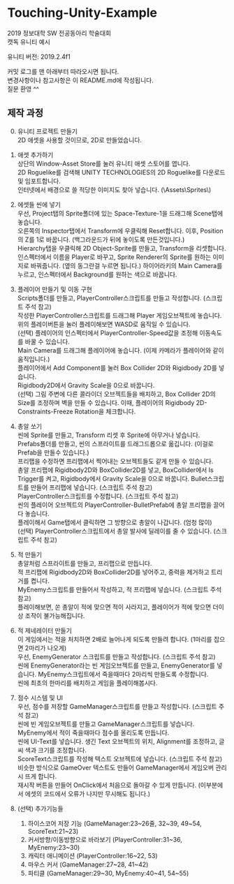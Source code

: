 # Touching-Unity-Example

2019 정보대학 SW 전공동아리 학술대회  
캣독 유니티 예시

유니티 버전: 2019.2.4f1

커밋 로그를 맨 아래부터 따라오시면 됩니다.  
변경사항이나 참고사항은 이 README.md에 작성됩니다.  
질문 환영 ^^

## 제작 과정

0. 유니티 프로젝트 만들기  
    2D 애셋을 사용할 것이므로, 2D로 만들었습니다.  

1. 애셋 추가하기  
    상단의 Window-Asset Store를 눌러 유니티 애셋 스토어를 엽니다.  
    2D Roguelike를 검색해 UNITY TECHNOLOGIES의 2D Roguelike를 다운로드 및 임포트합니다.  
    인터넷에서 배경으로 쓸 적당한 이미지도 찾아 넣습니다. (\Assets\Sprites\\)  

2. 에셋들 씬에 넣기  
    우선, Project탭의 Sprite폴더에 있는 Space-Texture-1을 드래그해 Scene탭에 놓습니다.  
    오른쪽의 Inspector탭에서 Transform에 우클릭해 Reset합니다. 이후, Position의 Z를 1로 바꿉니다. (백그라운드가 뒤에 놓이도록 만든것입니다.)  
    Hierarchy탭을 우클릭해 2D Object-Sprite를 만들고, Transform을 리셋합니다.  
    인스펙터에서 이름을 Player로 바꾸고, Sprite Renderer의 Sprite를 원하는 이미지로 바꿔줍니다. (옆의 동그란걸 누르면 됩니다.)
    하이어라키의 Main Camera를 누르고, 인스펙터에서 Background를 원하는 색으로 바꿉니다.  
    
3. 플레이어 만들기 및 이동 구현  
    Scripts폴더를 만들고, PlayerController스크립트를 만들고 작성합니다. (스크립트 주석 참고)  
    작성한 PlayerController스크립트를 드래그해 Player 게임오브젝트에 놓습니다.  
    위의 플레이버튼을 눌러 플레이해보면 WASD로 움직일 수 있습니다.  
    (선택) 플레이어의 인스펙터에서 PlayerController-Speed값을 조정해 이동속도를 바꿀 수 있습니다.  
    Main Camera를 드래그해 플레이어에 놓습니다. (이제 카메라가 플레이어와 같이 움직입니다.)  
    플레이어에서 Add Component를 눌러 Box Collider 2D와 Rigidbody 2D를 넣습니다.  
    Rigidbody2D에서 Gravity Scale을 0으로 바꿉니다.  
    (선택) 그림 주변에 다른 콜라이더 오브젝트들을 배치하고, Box Collider 2D의 Size를 조정하며 벽을 만들 수 있습니다. 이때, 플레이어의 Rigidbody 2D-Constraints-Freeze Rotation을 체크합니다.  

4. 총알 쏘기  
    씬에 Sprite를 만들고, Transform 리셋 후 Sprite에 아무거나 넣습니다.  
    Prefabs폴더를 만들고, 씬의 스프라이트를 드래그드롭으로 옮깁니다. (이걸로 Prefab을 만들수 있습니다.)  
    프리팹을 수정하면 프리팹에서 찍어내는 오브젝트들도 같게 만들 수 있습니다.  
    총알 프리팹에 Rigidbody2D와 BoxCollider2D를 넣고, BoxCollider에서 Is Trigger를 켜고, Rigidbody에서 Gravity Scale을 0으로 바꿉니다.
    Bullet스크립트를 만들어 프리팹에 넣습니다. (스크립트 주석 참고)  
    PlayerController스크립트를 수정합니다. (스크립트 주석 참고)  
    씬의 플레이어 오브젝트의 PlayerController-BulletPrefab에 총알 프리팹을 끌어다 놓습니다.  
    플레이해서 Game탭에서 클릭하면 그 방향으로 총알이 나갑니다. (엄청 많이)  
    (선택) PlayerController스크립트에서 총알 발사에 딜레이를 줄 수 있습니다. (스크립트 주석 참고)

5. 적 만들기  
    총알처럼 스프라이트를 만들고, 프리팹으로 만듭니다.  
    적 프리팹에 Rigidbody2D와 BoxCollider2D를 넣어주고, 중력을 제거하고 트리거를 켭니다.  
    MyEnemy스크립트를 만들어서 작성하고, 적 프리팹에 넣습니다. (스크립트 주석 참고)  
    플레이해보면, 쏜 총알이 적에 맞으면 적이 사라지고, 플레이어가 적에 맞으면 더이상 조작이 불가능해집니다.  

6. 적 제네레이터 만들기  
    이 게임에서는 적을 처치하면 2배로 늘어나게 되도록 만들려 합니다. (1마리를 잡으면 2마리가 나오게)  
    우선, EnemyGenerator 스크립트를 만들고 작성합니다. (스크립트 주석 참고)  
    씬에 EnemyGenerator라는 빈 게임오브젝트를 만들고, EnemyGenerator를 넣습니다.
    MyEnemy스크립트에서 죽을때마다 2마리씩 만들도록 수정합니다.  
    씬에 최초의 한마리를 배치하고 게임을 플레이해봅시다.  

7. 점수 시스템 및 UI  
    우선, 점수를 저장할 GameManager스크립트를 만들고 작성합니다. (스크립트 주석 참고)  
    씬에 빈 게임오브젝트를 만들고 GameManager스크립트를 넣습니다.  
    MyEnemy에서 적이 죽을때마다 점수를 올리도록 만듭니다.  
    씬에 UI-Text를 넣습니다. 생긴 Text 오브젝트의 위치, Alignment를 조정하고, 글씨 색과 크기를 조정합니다.  
    ScoreText스크립트를 작성해 텍스트 오브젝트에 넣습니다. (스크립트 주석 참고)  
    비슷한 방식으로 GameOver 텍스트도 만들어 GameManager에서 게임오버 관리시 뜨게 합니다.  
    재시작 버튼을 만들어 OnClick에서 처음으로 돌아갈 수 있게 만듭니다. (이부분에서 에셋의 코드에서 오류가 나지만 무시해도 됩니다.)  

8. (선택) 추가기능들  
    1. 하이스코어 저장 기능 (GameManager:23~26줄, 32~39, 49~54, ScoreText:21~23)
    2. 커서방향/이동방향으로 바라보기 (PlayerController:31~36, MyEnemy:23~30)
    3. 캐릭터 애니메이션 (PlayerController:16~22, 53)
    4. 마우스 커서 (GameManager:27~28, 41~42)
    5. 파티클 (GameManager:29~30, MyEnemy:40~41, 54~55)
